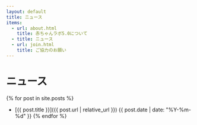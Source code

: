 ```yaml
---
layout: default
title: ニュース
items:
  - url: about.html
    title: 赤ちゃんラボ5.0について
  - title: ニュース
  - url: join.html
    title: ご協力のお願い
---
```


# ニュース

{% for post in site.posts %}
- [{{ post.title }}]({{ post.url | relative_url }})
  {{ post.date | date: "%Y-%m-%d" }}
{% endfor %}
